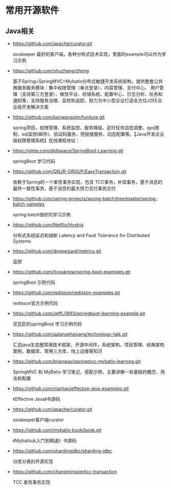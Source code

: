 # 常用开源软件
## Java相关 
* https://github.com/apache/curator.git
    
    zookeeper 最好的客户端，各种分布式技术实现，里面的example可以作为学习示例

* https://github.com/shuzheng/zheng
    
    基于Spring+SpringMVC+Mybatis分布式敏捷开发系统架构，提供整套公共微服务服务模块：集中权限管理（单点登录）、内容管理、支付中心、
    用户管理（支持第三方登录）、微信平台、存储系统、配置中心、日志分析、任务和通知等，支持服务治理、监控和追踪，努力为中小型企业打造全方位J2EE企业级开发解决方案
    
* https://github.com/kanwangzjm/funiture.git
    
    spring项目，权限管理、系统监控、服务降级、定时任务动态调整、qps限制、sql监控(邮件)、验证码服务、短链接服务、动态配置等。【Java开发企业级权限管理系统】在线课程地址：

* https://gitee.com/didispace/SpringBoot-Learning.git
    
    springBoot 学习代码

* https://github.com/QNJR-GROUP/EasyTransaction.git
    
    依赖于Spring的一个柔性事务实现，包含 TCC事务，补偿事务，基于消息的最终一致性事务，基于消息的最大努力交付事务交付
    
* https://github.com/spring-projects/spring-batch/tree/master/spring-batch-samples
    
    spring batch很好的学习示例
    
* https://github.com/Netflix/Hystrix

    分布式系统延迟和熔断 Latency and Fault Tolerance for Distributed Systems
    
* https://github.com/dropwizard/metrics.git

    监控
    
* https://github.com/ityouknow/spring-boot-examples.git
    
    springBoot 示例代码
    
* https://github.com/redisson/redisson-examples.git
    
    redisson官方示例代码
    
* https://github.com/JeffLi1993/springboot-learning-example.git

    泥瓦匠的springBoot 学习示例代码
    
    
* https://github.com/aalansehaiyang/technology-talk.git
    
    汇总java生态圈常用技术框架、开源中间件，系统架构、项目管理、经典架构案例、数据库、常用三方库、线上运维等知识
    
* https://github.com/brianway/springmvc-mybatis-learning.git
    
    SpringMVC 和 MyBatis 学习笔记，搭配示例，主要讲解一些基础的概念、用法和配置
    
* https://github.com/marhan/effective-java-examples.git
    
    《Effective Java》书源码
    
* https://github.com/apache/curator.git
    
    zookeeper客户端curator 
    
* https://github.com/mybatis-book/book.git    
  
    《Mybatis从入门到精通》书源码
    
* https://github.com/shardingjdbc/sharding-jdbc
    
    分库分表的开源实现
    
* https://github.com/changmingxie/tcc-transaction
    
    TCC 柔性事务实现
    
    
    



 
    
     
       
